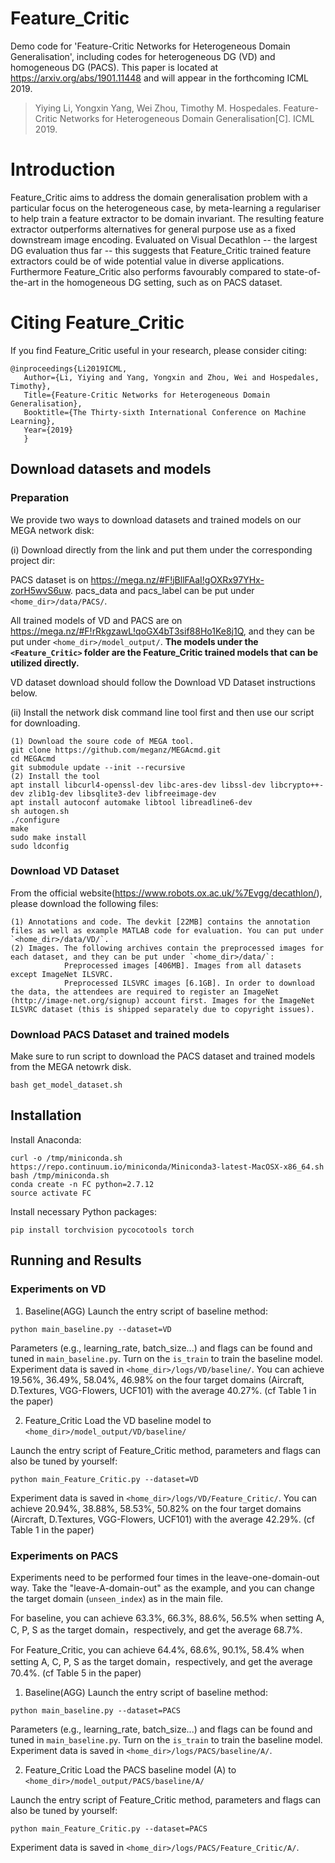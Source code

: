 # Feature_Critic
Demo code for 'Feature-Critic Networks for Heterogeneous Domain Generalisation', including codes for heterogeneous DG (VD) and homogeneous DG (PACS).
This paper is located at https://arxiv.org/abs/1901.11448 and will appear in the forthcoming ICML 2019.

>  Yiying Li, Yongxin Yang, Wei Zhou, Timothy M. Hospedales. Feature-Critic Networks for Heterogeneous Domain Generalisation[C]. ICML 2019.

# Introduction
Feature_Critic aims to address the domain generalisation problem with a particular focus on the heterogeneous case, by meta-learning a regulariser to help train a feature extractor to be domain invariant. The resulting feature extractor outperforms alternatives for general purpose use as a fixed downstream image encoding. Evaluated on Visual Decathlon -- the largest DG evaluation thus far -- this suggests that Feature_Critic trained feature extractors could be of wide potential value in diverse applications. Furthermore Feature_Critic also performs favourably compared to state-of-the-art in the homogeneous DG setting, such as on PACS dataset.

# Citing Feature_Critic
If you find Feature_Critic useful in your research, please consider citing:
 ```
 @inproceedings{Li2019ICML,
    Author={Li, Yiying and Yang, Yongxin and Zhou, Wei and Hospedales, Timothy},
    Title={Feature-Critic Networks for Heterogeneous Domain Generalisation},
    Booktitle={The Thirty-sixth International Conference on Machine Learning},
    Year={2019}
    }
 ```
 
 ## Download datasets and models
 
 ### Preparation
We provide two ways to download datasets and trained models on our MEGA network disk:

(i) Download directly from the link and put them under the corresponding project dir:

PACS dataset is on  https://mega.nz/#F!jBllFAaI!gOXRx97YHx-zorH5wvS6uw. pacs_data and pacs_label can be put under ```<home_dir>/data/PACS/```.

All trained models of VD and PACS are on  https://mega.nz/#F!rRkgzawL!qoGX4bT3sif88Ho1Ke8j1Q, and they can be put under `<home_dir>/model_output/`. **The models under the ```<Feature_Critic>``` folder are the Feature_Critic trained models that can be utilized directly.**

VD dataset download should follow the Download VD Dataset instructions below.

(ii) Install the network disk command line tool first and then use our script for downloading.
```
(1) Download the soure code of MEGA tool.
git clone https://github.com/meganz/MEGAcmd.git
cd MEGAcmd
git submodule update --init --recursive
(2) Install the tool
apt install libcurl4-openssl-dev libc-ares-dev libssl-dev libcrypto++-dev zlib1g-dev libsqlite3-dev libfreeimage-dev
apt install autoconf automake libtool libreadline6-dev
sh autogen.sh
./configure
make
sudo make install
sudo ldconfig
```

### Download VD Dataset
From the official website(https://www.robots.ox.ac.uk/%7Evgg/decathlon/), please download the following files:
```
(1) Annotations and code. The devkit [22MB] contains the annotation files as well as example MATLAB code for evaluation. You can put under `<home_dir>/data/VD/`.
(2) Images. The following archives contain the preprocessed images for each dataset, and they can be put under `<home_dir>/data/`:
            Preprocessed images [406MB]. Images from all datasets except ImageNet ILSVRC.
            Preprocessed ILSVRC images [6.1GB]. In order to download the data, the attendees are required to register an ImageNet (http://image-net.org/signup) account first. Images for the ImageNet ILSVRC dataset (this is shipped separately due to copyright issues).
```

### Download PACS Dataset and trained models
Make sure to run script to download the PACS dataset and trained models from the MEGA netowrk disk.
 ```
 bash get_model_dataset.sh
 ```

## Installation

Install Anaconda:
```
curl -o /tmp/miniconda.sh https://repo.continuum.io/miniconda/Miniconda3-latest-MacOSX-x86_64.sh
bash /tmp/miniconda.sh
conda create -n FC python=2.7.12
source activate FC
```
Install necessary Python packages:
```
pip install torchvision pycocotools torch
```

## Running and Results

### Experiments on VD
1. Baseline(AGG)
Launch the entry script of baseline method:
```
python main_baseline.py --dataset=VD
```
Parameters (e.g., learning_rate, batch_size...) and flags can be found and tuned in `main_baseline.py`. Turn on the `is_train` to train the baseline model.
Experiment data is saved in `<home_dir>/logs/VD/baseline/`. You can achieve 19.56%, 36.49%, 58.04%, 46.98% on the four target domains (Aircraft, D.Textures, VGG-Flowers, UCF101) with the average 40.27%. (cf Table 1 in the paper)

2. Feature_Critic
Load the VD baseline model to `<home_dir>/model_output/VD/baseline/`

Launch the entry script of Feature_Critic method, parameters and flags can also be tuned by yourself:
```
python main_Feature_Critic.py --dataset=VD
```
Experiment data is saved in `<home_dir>/logs/VD/Feature_Critic/`. You can achieve 20.94%, 38.88%, 58.53%, 50.82% on the four target domains (Aircraft, D.Textures, VGG-Flowers, UCF101) with the average 42.29%. (cf Table 1 in the paper)


### Experiments on PACS
Experiments need to be performed four times in the leave-one-domain-out way. Take the "leave-A-domain-out" as the example, and you can change the target domain (`unseen_index`) as in the main file.

For baseline, you can achieve 63.3%, 66.3%, 88.6%, 56.5% when setting A, C, P, S as the target domain，respectively, and get the average 68.7%.

For Feature_Critic, you can achieve 64.4%, 68.6%, 90.1%, 58.4% when setting A, C, P, S as the target domain，respectively, and get the average 70.4%. (cf Table 5 in the paper)

1. Baseline(AGG)
Launch the entry script of baseline method:
```
python main_baseline.py --dataset=PACS
```
Parameters (e.g., learning_rate, batch_size...) and flags can be found and tuned in `main_baseline.py`. Turn on the `is_train` to train the baseline model.
Experiment data is saved in `<home_dir>/logs/PACS/baseline/A/`. 

2. Feature_Critic
Load the PACS baseline model (A) to `<home_dir>/model_output/PACS/baseline/A/`

Launch the entry script of Feature_Critic method, parameters and flags can also be tuned by yourself:
```
python main_Feature_Critic.py --dataset=PACS
```
Experiment data is saved in `<home_dir>/logs/PACS/Feature_Critic/A/`.


